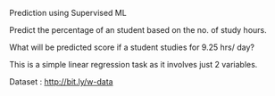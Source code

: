 Prediction using Supervised ML

Predict the percentage of an student based on the no. of study hours.

What will be predicted score if a student studies for 9.25 hrs/ day?

This is a simple linear regression task as it involves just 2 variables.

Dataset : http://bit.ly/w-data
